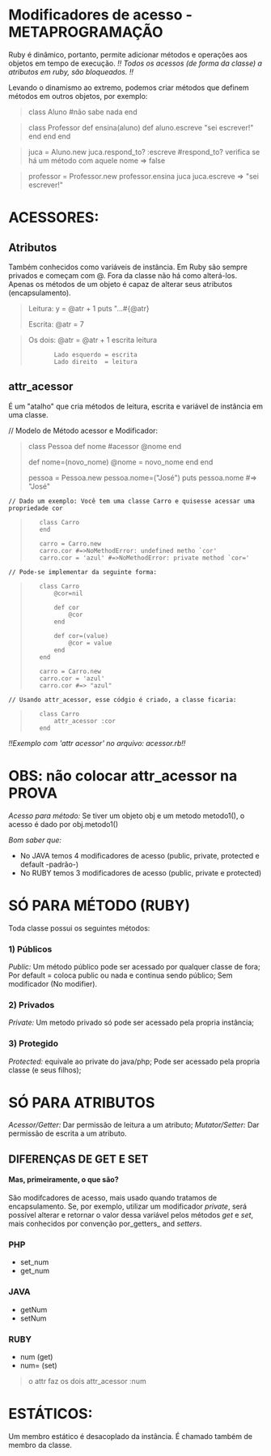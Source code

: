 # Modificadores de acesso - METAPROGRAMAÇÃO #
Ruby é dinâmico, portanto, permite adicionar métodos e operações aos objetos em
tempo de execução.
_!! Todos os acessos (de forma da classe) a atributos em ruby, são bloqueados. !!_

Levando o dinamismo ao extremo, podemos criar métodos que definem métodos em
outros objetos, por exemplo:

> class Aluno
>    #não sabe nada
> end

> class Professor
>    def ensina(aluno)
>        def aluno.escreve
>        "sei escrever!"
>        end
>    end
> end

> juca = Aluno.new
> juca.respond_to? :escreve #respond_to? verifica se há um método com aquele nome
> => false

> professor = Professor.new
> professor.ensina juca
> juca.escreve
> => "sei escrever!"
 
# ACESSORES: #
## Atributos ##
Também conhecidos como variáveis de instância. Em Ruby são sempre privados e
começam com @. Fora da classe não há como alterá-los. Apenas os métodos de um
objeto é capaz de alterar seus atributos (encapsulamento).

> Leitura: y = @atr + 1
>            puts "...#{@atr}
>
> Escrita: @atr = 7
            
> Os dois: @atr = @atr + 1
>            escrita  leitura
>            
>            Lado esquerdo = escrita
>            Lado direito  = leitura
            
## attr_acessor ##
É um "atalho" que cria métodos de leitura, escrita e variável de instância em
uma classe.

// Modelo de Método acessor e Modificador:

> class Pessoa 
>    def nome #acessor
>        @nome
>    end
>    
>    def nome=(novo_nome)
>        @nome = novo_nome
>    end
> end
>
> pessoa = Pessoa.new
> pessoa.nome=("José")
> puts pessoa.nome
> #=> "José"

    // Dado um exemplo: Você tem uma classe Carro e quisesse acessar uma propriedade cor
    
>        class Carro
>        end
>        
>        carro = Carro.new
>        carro.cor #=>NoMethodError: undefined metho `cor'
>        carro.cor = 'azul' #=>NoMethodError: private method `cor='
        
    // Pode-se implementar da seguinte forma:
        
>        class Carro
>            @cor=nil
>            
>            def cor
>                @cor
>            end
>            
>            def cor=(value)
>                @cor = value
>            end
>        end
>        
>        carro = Carro.new
>        carro.cor = 'azul'
>        carro.cor #=> "azul"
        
    // Usando attr_acessor, esse códgio é criado, a classe ficaria:
    
>        class Carro
>            attr_acessor :cor
>        end

_!!Exemplo com 'attr acessor' no arquivo: acessor.rb!!_

# OBS: não colocar attr_acessor na PROVA #

_Acesso para método:_ Se tiver um objeto obj e um metodo metodo1(), o acesso
é dado por obj.metodo1()

_Bom saber que:_
* No JAVA temos 4 modificadores de acesso (public, private, protected e default -padrão-) 
* No RUBY temos 3 modificadores de acesso (public, private e protected)

# SÓ PARA MÉTODO (RUBY) #
Toda classe possui os seguintes métodos:

### 1) Públicos ###
_Public:_ Um método público pode ser acessado por qualquer classe de fora;
Por default = coloca public ou nada e continua sendo público;
Sem modificador (No modifier).

### 2) Privados ###
_Private:_ Um metodo privado só pode ser acessado pela propria instância;

### 3) Protegido ###
_Protected:_ equivale ao private do java/php; 
Pode ser acessado pela propria classe (e seus filhos);

# SÓ PARA ATRIBUTOS #
_Acessor/Getter:_ Dar permissão de leitura a um atributo;
_Mutator/Setter:_ Dar permissão de escrita a um atributo.

## DIFERENÇAS DE GET E SET ##
#### Mas, primeiramente, o que são? ####
São modifcadores de acesso, mais usado quando tratamos de encapsulamento.
Se, por exemplo, utilizar um modificador _private_, será possível alterar e 
retornar o valor dessa variável pelos métodos _get_ e _set_, mais conhecidos
por convenção por_getters_ and _setters_.

### PHP ###
+ set_num
+ get_num

### JAVA ###
+ getNum
+ setNum

### RUBY ###
+ num (get)
+ num= (set)

> o attr faz os dois 
> attr_acessor :num

# ESTÁTICOS: # 
Um membro estático é desacoplado da instância. É chamado também de membro da
classe.

